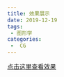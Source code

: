 ```yaml
---
title: 效果展示
date: 2019-12-19
tags:
 - 图形学
categories:
 -  CG
---
```

[点击这里查看效果](https://kxxh.github.io/CG_learn/shadow/shadow.html)